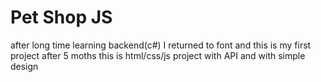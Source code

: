 # Pet Shop JS
after long time learning backend(c#)
I returned to font and this is my first project after 5 moths
this is html/css/js project with API and with simple design
